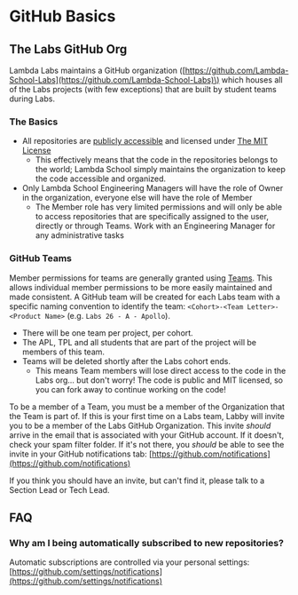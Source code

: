 # GitHub Basics

## The Labs GitHub Org

Lambda Labs maintains a GitHub organization \([https://github.com/Lambda-School-Labs](https://github.com/Lambda-School-Labs)\) which houses all of the Labs projects \(with few exceptions\) that are built by student teams during Labs.

### The Basics

* All repositories are [publicly accessible](https://help.github.com/en/github/administering-a-repository/setting-repository-visibility) and licensed under [The MIT License](https://opensource.org/licenses/MIT)
  * This effectively means that the code in the repositories belongs to the world; Lambda School simply maintains the organization to keep the code accessible and organized.
* Only Lambda School Engineering Managers will have the role of Owner in the organization, everyone else will have the role of Member
  * The Member role has very limited permissions and will only be able to access repositories that are specifically assigned to the user, directly or through Teams. Work with an Engineering Manager for any administrative tasks

### GitHub Teams

Member permissions for teams are generally granted using [Teams](https://help.github.com/en/github/setting-up-and-managing-organizations-and-teams/organizing-members-into-teams). This allows individual member permissions to be more easily maintained and made consistent. A GitHub team will be created for each Labs team with a specific naming convention to identify the team: `<Cohort>-<Team Letter>-<Product Name>` \(e.g. `Labs 26 - A - Apollo`\).

* There will be one team per project, per cohort.
* The APL, TPL and all students that are part of the project will be members of this team.
* Teams will be deleted shortly after the Labs cohort ends.
  * This means Team members will lose direct access to the code in the Labs org... but don't worry! The code is public and MIT licensed, so you can fork away to continue working on the code!

To be a member of a Team, you must be a member of the Organization that the Team is part of. If this is your first time on a Labs team, Labby will invite you to be a member of the Labs GitHub Organization. This invite _should_ arrive in the email that is associated with your GitHub account. If it doesn't, check your spam filter folder. If it's not there, you _should_ be able to see the invite in your GitHub notifications tab: [https://github.com/notifications](https://github.com/notifications)

If you think you should have an invite, but can't find it, please talk to a Section Lead or Tech Lead.

## FAQ

### Why am I being automatically subscribed to new repositories?

Automatic subscriptions are controlled via your personal settings: [https://github.com/settings/notifications](https://github.com/settings/notifications)

